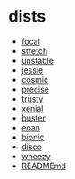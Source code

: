 dists
========================

- [focal](focal)
- [stretch](stretch)
- [unstable](unstable)
- [jessie](jessie)
- [cosmic](cosmic)
- [precise](precise)
- [trusty](trusty)
- [xenial](xenial)
- [buster](buster)
- [eoan](eoan)
- [bionic](bionic)
- [disco](disco)
- [wheezy](wheezy)
- [READMEmd](READMEmd)
